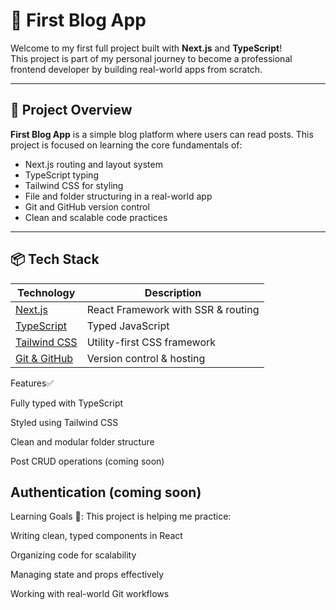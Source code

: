 # 📝 First Blog App

Welcome to my first full project built with **Next.js** and **TypeScript**!  
This project is part of my personal journey to become a professional frontend developer by building real-world apps from scratch.

---

## 🚀 Project Overview

**First Blog App** is a simple blog platform where users can read posts. This project is focused on learning the core fundamentals of:

- Next.js routing and layout system
- TypeScript typing
- Tailwind CSS for styling
- File and folder structuring in a real-world app
- Git and GitHub version control
- Clean and scalable code practices

---

## 📦 Tech Stack

| Technology                                    | Description                        |
| --------------------------------------------- | ---------------------------------- |
| [Next.js](https://nextjs.org/)                | React Framework with SSR & routing |
| [TypeScript](https://www.typescriptlang.org/) | Typed JavaScript                   |
| [Tailwind CSS](https://tailwindcss.com/)      | Utility-first CSS framework        |
| [Git & GitHub](https://github.com/)           | Version control & hosting          |

Features✅

Fully typed with TypeScript

Styled using Tailwind CSS

Clean and modular folder structure

Post CRUD operations (coming soon)

## Authentication (coming soon)

Learning Goals 🚀:
This project is helping me practice:

Writing clean, typed components in React

Organizing code for scalability

Managing state and props effectively

Working with real-world Git workflows
